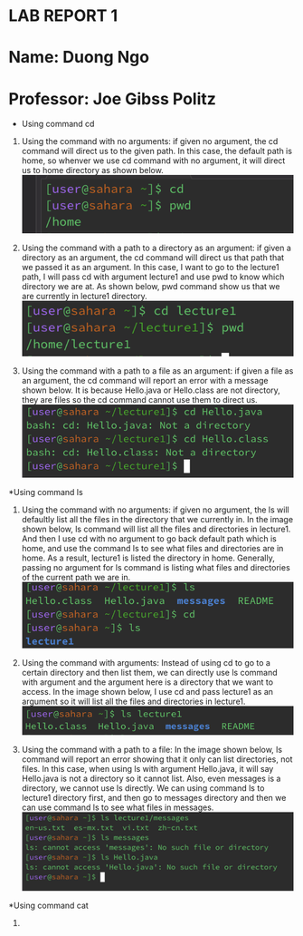 # LAB REPORT 1
# Name: Duong Ngo
# Professor: Joe Gibss Politz

* Using command cd

1. Using the command with no arguments:
if given no argument, the cd command will direct us to the given path. In this case, the default path is home, so whenver we use cd 
command with no argument, it will direct us to home directory as shown below.
![Image](cdnoargument.png)

2. Using the command with a path to a directory as an argument:
if given a directory as an argument, the cd command will direct us that path that we passed it as an argument. In this case, I want to go 
to the lecture1 path, I will pass cd with argument lecture1 and use pwd to know which directory we are at. As shown below, pwd command show us 
that we are currently in lecture1 directory. 
![Image](cdwithargument.png)
3. Using the command with a path to a file as an argument:
if given a file as an argument, the cd command will report an error with a message shown below. It is because Hello.java or Hello.class
are not directory, they are files so the cd command cannot use them to direct us. 
![Image](cdwithfile.png)

*Using command ls

1. Using the command with no arguments:
if given no argument, the ls will defaultly list all the files in the directory that we currently in. In the image shown below, ls command will list 
all the files and directories in lecture1. And then I use cd with no argument to go back default path which is home, and use the command ls to see what
files and directories are in home. As a result, lecture1 is listed the directory in home. Generally, passing no argument for ls command is 
listing what files and directories of the current path we are in. 
![Image](lsnoargument.png)

2. Using the command with arguments: 
Instead of using cd to go to a certain directory and then list them, we can directly use ls command with argument and the argument here is a directory
that we want to access. In the image shown below, I use cd and pass lecture1 as an argument so it will list all the files and directories in lecture1.
![Image](lswithargument.png)

3. Using the command with a path to a file: 
In the image shown below, ls command will report an error showing that it only can list directories, not files. In this case, when using ls with argument
Hello.java, it will say Hello.java is not a directory so it cannot list. Also, even messages is a directory, we cannot use ls directly. We can using
command ls to lecture1 directory first, and then go to messages directory and then we can use command ls to see what files in messages. 
![Image](lswithfile.png)

*Using command cat

1. 
